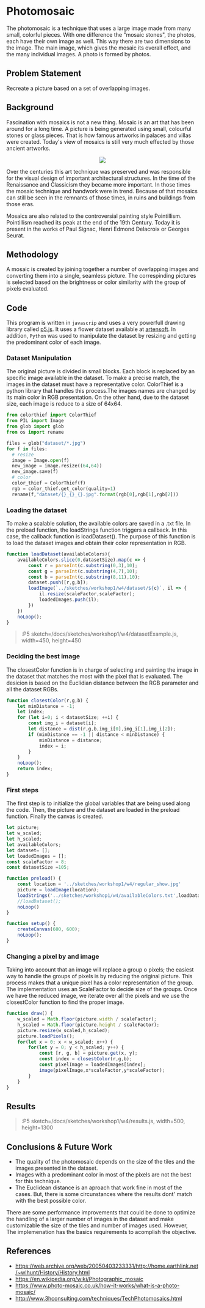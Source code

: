 # Photomosaic
The photomosaic is a technique that uses a large image made from many small, colorful pieces. With one difference the "mosaic stones", the photos, each have their own image as well. This way there are two dimensions to the image. The main image, which gives the mosaic its overall effect, and the many individual images. A photo is formed by photos.
## Problem Statement
Recreate a picture based on a set of overlapping images.
## Background
Fascination with mosaics is not a new thing. Mosaic is an art that has been around for a long time. A picture is being generated using small, colourful stones or glass pieces. That is how famous artworks in palaces and villas were created. Today's view of mosaics is still very much effected by those ancient artworks.

<p align="center">
  <img  src="../sketches/workshop1/w4/monalisa_photomosaic.jpg">
</p>

Over the centuries this art technique was preserved and was responsible for the visual design of important architectural structures. In the time of the Renaissance and Classicism they became more important. In those times the mosaic technique and handwork were in trend. Because of that mosaics can still be seen in the remnants of those times, in ruins and buildings from those eras.

Mosaics are also related to the controversial painting style Pointillism. Pointillism reached its peak at the end of the 19th Century. Today it is present in the works of Paul Signac, Henri Edmond Delacroix or Georges Seurat.
## Methodology
A mosaic is created by joining together a number of overlapping images and converting them into a single, seamless picture. The correspinding pictures is selected based on the brightness or color similarity with the group of pixels evaluated.
## Code

This program is written in ```javascrip``` and uses a very powerfull drawing library called [p5.js](https://p5js.org). It uses a flower dataset available at [artensoft](https://www.artensoft.com/ArtensoftPhotoMosaicWizard/photobases.php). In addition, ```Python``` was used to manipulate the dataset by resizing and getting the predominant color of each image.

### Dataset Manipulation

The original picture is divided in small blocks. Each block is replaced by an specific image available in the dataset. To make a precise match, the images in the dataset must have a representative color. ColorThief is a python library that handles this process.The images names are changed by its main color in RGB presentation.
On the other hand, due to the dataset size, each image is reduce to a size of 64x64.

```python
from colorthief import ColorThief
from PIL import Image
from glob import glob
from os import rename

files = glob("dataset/*.jpg")
for f in files:
  # resize
  image = Image.open(f)
  new_image = image.resize((64,64))
  new_image.save(f)
  # color
  color_thief = ColorThief(f)
  rgb = color_thief.get_color(quality=1)
  rename(f,"dataset/{}_{}_{}.jpg".format(rgb[0],rgb[1],rgb[2]))
```

### Loading the dataset
To make a scalable solution, the available colors are saved in a .txt file. In the preload function, the loadStrings function triggers a callback. In this case, the callback function is loadDataset(). The purpose of this function is to load the dataset images and obtain their color representation in RGB.

```javascript
function loadDataset(availableColors){
    availableColors.slice(0,datasetSize).map(c => {
        const r = parseInt(c.substring(0,3),10);
        const g = parseInt(c.substring(4,7),10);
        const b = parseInt(c.substring(8,11),10);
        dataset.push([r,g,b]);
        loadImage(`../sketches/workshop1/w4/dataset/${c}`, il => { 
            il.resize(scaleFactor,scaleFactor);
            loadedImages.push(il);
        })
    })
    noLoop();
}
```

> :P5 sketch=/docs/sketches/workshop1/w4/datasetExample.js, width=450, height=450

### Deciding the best image
The closestColor function is in charge of selecting and painting the image in the dataset that matches the most with the pixel that is evaluated. The desicion is based on the Euclidian distance between the RGB parameter and all the dataset RGBs.

```javascript
function closestColor(r,g,b) {
    let minDistance = -1;
    let index;
    for (let i=0; i < datasetSize; ++i) {
        const img_i = dataset[i];
        let distance = dist(r,g,b,img_i[0],img_i[1],img_i[2]);
        if (minDistance == -1 || distance < minDistance) {
            minDistance = distance;
            index = i;
        }
    }
    noLoop();
    return index;
}
```

### First steps
The first step is to initialize the global variables that are being used along the code. Then, the picture and the dataset are loaded in the preload function. Finally the canvas is created.

```javascript
let picture;
let w_scaled;
let h_scaled;
let availableColors;
let dataset= [];
let loadedImages = [];
const scaleFactor = 8;
const datasetSize =105;

function preload() {
    const location = '../sketches/workshop1/w4/regular_show.jpg'
    picture = loadImage(location);
    loadStrings('../sketches/workshop1/w4/availableColors.txt',loadDataset)
    //loadDataset();
    noLoop()
}

function setup() {
    createCanvas(600, 600);
    noLoop();
}
```

### Changing a pixel by and image

Taking into account that an image  will replace a group o pixels; the easiest way to handle the groups of pixels is by reducing the original picture. This process makes that a unique pixel has a color representation of the group. The implementation uses an ScaleFactor to decide size of the groups. Once we have the reduced image, we iterate over all the pixels and we use the closestColor function to find the proper image.

```javascript
function draw() {
    w_scaled = Math.floor(picture.width / scaleFactor);
    h_scaled = Math.floor(picture.height / scaleFactor);
    picture.resize(w_scaled,h_scaled);
    picture.loadPixels();
    for(let x = 0; x < w_scaled; x++) {
        for(let y = 0; y < h_scaled; y++) {
            const [r, g, b] = picture.get(x, y);
            const index = closestColor(r,g,b);
            const pixelImage = loadedImages[index];
            image(pixelImage,x*scaleFactor,y*scaleFactor);
        }
    }
}
```

## Results
<!-- > :P5 sketch=/docs/sketches/workshop1/w4/photomosaic.js, width=500, height=650 -->
> :P5 sketch=/docs/sketches/workshop1/w4/results.js, width=500, height=1300
## Conclusions & Future Work
 - The quality of the photomosaic depends on the size of the tiles and the images presented in the dataset.
 - Images with a predominant color in most of the pixels are not the best for this technique.
 - The Euclidean distance is an aproach that work fine in most of the cases. But,  there is some circunstances where the results dont' match with the best possible color.

There are some performance improvements that could be done to optimize the handling of a larger number of images in the dataset and make customizable the size of the tiles and number of images used. However, The implemenation has the basics requirements to acomplish the objective.
## References
- https://web.archive.org/web/20050403233331/http://home.earthlink.net/~wlhunt/History/History.html
- https://en.wikipedia.org/wiki/Photographic_mosaic
- https://www.photo-mosaic.co.uk/how-it-works/what-is-a-photo-mosaic/
- http://www.3hconsulting.com/techniques/TechPhotomosaics.html